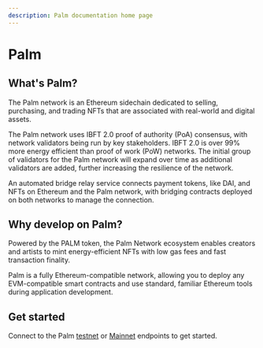 ```yaml
---
description: Palm documentation home page
---
```


# Palm

## What's Palm?

The Palm network is an Ethereum sidechain dedicated to selling, purchasing, and trading NFTs that
are associated with real-world and digital assets.

The Palm network uses IBFT 2.0 proof of authority (PoA) consensus, with network validators being run
by key stakeholders. IBFT 2.0 is over 99% more energy efficient than proof of work (PoW) networks.
The initial group of validators for the Palm network will expand over time as additional validators
are added, further increasing the resilience of the network.

An automated bridge relay service connects payment tokens, like DAI, and NFTs on Ethereum and the
Palm network, with bridging contracts deployed on both networks to manage the connection.

## Why develop on Palm?

Powered by the PALM token, the Palm Network ecosystem enables creators and artists to mint
energy-efficient NFTs with low gas fees and fast transaction finality.

Palm is a fully Ethereum-compatible network, allowing you to deploy any EVM-compatible smart
contracts and use standard, familiar Ethereum tools during application development.

## Get started

Connect to the Palm [testnet] or [Mainnet] endpoints to get started.

<!-- links -->
[standard ERC-721 tokens]: https://eips.ethereum.org/EIPS/eip-721
[Infura]: https://infura.io/
[Mainnet]: Get-Started/Connect/Mainnet.md
[testnet]: Get-Started/Connect/Testnet.md
